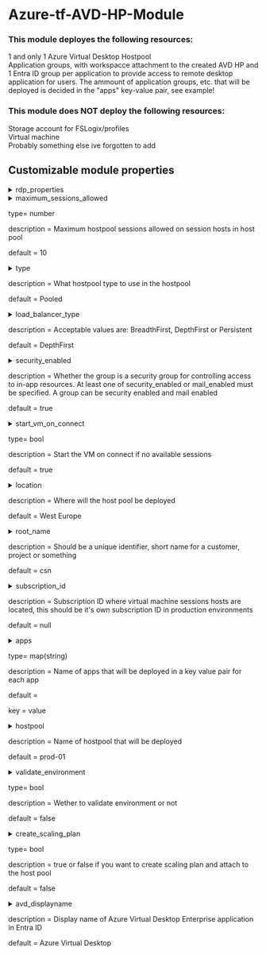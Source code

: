 # Azure-tf-AVD-HP-Module
### This module deployes the following resources:
<summary>1 and only 1 Azure Virtual Desktop Hostpool
<summary>Application groups, with workspacce attachment to the created AVD HP and 1 Entra ID group per application to provide access to remote desktop application for users. The ammount of application groups, etc. that will be deployed is decided in the "apps" key-value pair, see example!

### This module does NOT deploy the following resources:
<summary>Storage account for FSLogix/profiles
<summary>Virtual machine
<summary>Probably something else ive forgotten to add


## Customizable module properties 

<details>
  <summary>rdp_properties</summary>

description = RDP hostpool properties, also has a "ignore lifecycle change" tag on it, as scaling plans would not update the code..

default = audiocapturemode:i:1;audiomode:i:0;redirectprinters:i:1;drivestoredirect:s:c\\:;autoreconnection enabled:i:1;enablerdsaadauth:i:1;use multimon:i:1;dynamic resolution:i:1;networkautodetect:i:1

</details> 
<details>
  <summary>maximum_sessions_allowed 

type= number

description = Maximum hostpool sessions allowed on session hosts in host pool

default = 10

</details> 
<details>
  <summary>type 

description = What hostpool type to use in the hostpool

default = Pooled

</details> 
<details>
  <summary>load_balancer_type 

description = Acceptable values are: BreadthFirst, DepthFirst or Persistent

default = DepthFirst

</details> 
<details>
  <summary>security_enabled 

description = Whether the group is a security group for controlling access to in-app resources. At least one of security_enabled or mail_enabled must be specified. A group can be security enabled and mail enabled

default = true

</details> 
<details>
  <summary>start_vm_on_connect 

type= bool

description = Start the VM on connect if no available sessions

default = true

</details> 
<details>
  <summary>location 

description = Where will the host pool be deployed

default = West Europe

</details> 
<details>
  <summary>root_name 

description = Should be a unique identifier, short name for a customer, project or something

default = csn

</details> 
<details>
  <summary>subscription_id 

description = Subscription ID where virtual machine sessions hosts are located, this should be it's own subscription ID in production environments

default = null

</details> 
<details>
  <summary>apps 

type= map(string)

description = Name of apps that will be deployed in a key value pair for each app

default = 

key = value

</details> 
<details>
  <summary>hostpool 

description = Name of hostpool that will be deployed

default = prod-01

</details> 
<details>
  <summary>validate_environment 

type= bool

description = Wether to validate environment or not

default = false
</details>
<details>
  <summary>create_scaling_plan 

type= bool

description = true or false if you want to create scaling plan and attach to the host pool

default = false
</details>
<details>
  <summary>avd_displayname 

description = Display name of Azure Virtual Desktop Enterprise application in Entra ID

default = Azure Virtual Desktop
</details>
